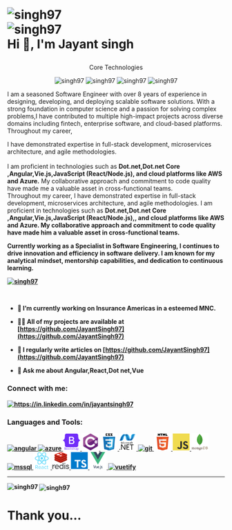 <h1 align="left">
  <p>
 
 <img src="https://avatars.githubusercontent.com/u/51473212?s=400&u=a5c8039705c059f06a93d76fe61df4b21df2b42f&v=4" width="200" alt="singh97" /> 
  <br>
 <img src="https://komarev.com/ghpvc/?username=singh97&label=Profile%20views&color=0e75b6&style=flat" alt="singh97" /> 
 <br>
  Hi 👋, 
  I'm Jayant singh</h1>


  </p>
  <p align='center'> Core Technologies  </p>
    <p align='center'> 
  <img src="https://trynetsolutions.com/TS/b1.3.gif" width="200" alt="singh97" />  
   <img src="https://d585tldpucybw.cloudfront.net/sfimages/default-source/blogs/2023/2023-11/angular-logo.gif?sfvrsn=240a6236_3" width="200" alt="singh97" />  
   <img src="https://valto.co.uk/wp-content/uploads/2023/05/microsoft-azure-1-1030x515.png" width="200" alt="singh97" />  
  <img src="https://miro.medium.com/v2/resize:fit:1024/1*7Va7nSrYTR5fiNDxY20YYg.png" width="200" alt="singh97" />
   
</p>
 
 I am a seasoned Software Engineer with over 8 years of experience in designing, developing, and deploying scalable software solutions. With a strong foundation in computer science and a passion for solving complex problems,I have contributed to multiple high-impact projects across diverse domains including fintech, enterprise software, and cloud-based platforms. Throughout my career,
 
I have demonstrated expertise in full-stack development, microservices architecture, and agile methodologies. 
<br/><br/>
I am proficient in technologies such as <b> Dot.net,Dot.net Core ,Angular,Vie.js,JavaScript (React/Node.js), and cloud platforms like AWS and Azure.</b>  My collaborative approach and commitment to code quality have made me a valuable asset in cross-functional teams.  
Throughout my career, I have demonstrated expertise in full-stack development, microservices architecture, and agile methodologies. I am proficient in technologies such as <b> Dot.net,Dot.net Core ,Angular,Vie.js,JavaScript (React/Node.js),, and cloud platforms like AWS and Azure. My collaborative approach and commitment to code quality have made him a valuable asset in cross-functional teams.

Currently working as a Specialist in Software Engineering, I continues to drive innovation and efficiency in software delivery. I am known for my analytical mindset, mentorship capabilities, and dedication to continuous learning.

 

<p align="left"> <a href="https://github.com/ryo-ma/github-profile-trophy"><img src="https://github-profile-trophy.vercel.app/?username=singh97" alt="singh97" /></a> </p>

<p align="left"> <a href="https://twitter.com/" target="blank"><img src="https://img.shields.io/twitter/follow/?logo=twitter&style=for-the-badge" alt="" /></a> </p>

- 🔭 I’m currently working on **Insurance Americas** in a esteemed MNC.

- 👨‍💻 All of my projects are available at [https://github.com/JayantSingh97](https://github.com/JayantSingh97)

- 📝 I regularly write articles on [https://github.com/JayantSingh97](https://github.com/JayantSingh97)

- 💬 Ask me about **Angular,React,Dot net,Vue**

<h3 align="left">Connect with me:</h3>
<p align="left">
<a href="https://linkedin.com/in/https://in.linkedin.com/in/jayantsingh97" target="blank"><img align="center" src="https://raw.githubusercontent.com/rahuldkjain/github-profile-readme-generator/master/src/images/icons/Social/linked-in-alt.svg" alt="https://in.linkedin.com/in/jayantsingh97" height="30" width="40" /></a>
</p>

<h3 align="left">Languages and Tools:</h3>
<p align="left"> <a href="https://angular.io" target="_blank" rel="noreferrer"> <img src="https://angular.io/assets/images/logos/angular/angular.svg" alt="angular" width="40" height="40"/> </a> <a href="https://azure.microsoft.com/en-in/" target="_blank" rel="noreferrer"> <img src="https://www.vectorlogo.zone/logos/microsoft_azure/microsoft_azure-icon.svg" alt="azure" width="40" height="40"/> </a> <a href="https://getbootstrap.com" target="_blank" rel="noreferrer"> <img src="https://raw.githubusercontent.com/devicons/devicon/master/icons/bootstrap/bootstrap-plain-wordmark.svg" alt="bootstrap" width="40" height="40"/> </a> <a href="https://www.w3schools.com/cs/" target="_blank" rel="noreferrer"> <img src="https://raw.githubusercontent.com/devicons/devicon/master/icons/csharp/csharp-original.svg" alt="csharp" width="40" height="40"/> </a> <a href="https://www.w3schools.com/css/" target="_blank" rel="noreferrer"> <img src="https://raw.githubusercontent.com/devicons/devicon/master/icons/css3/css3-original-wordmark.svg" alt="css3" width="40" height="40"/> </a> <a href="https://dotnet.microsoft.com/" target="_blank" rel="noreferrer"> <img src="https://raw.githubusercontent.com/devicons/devicon/master/icons/dot-net/dot-net-original-wordmark.svg" alt="dotnet" width="40" height="40"/> </a> <a href="https://git-scm.com/" target="_blank" rel="noreferrer"> <img src="https://www.vectorlogo.zone/logos/git-scm/git-scm-icon.svg" alt="git" width="40" height="40"/> </a> <a href="https://www.w3.org/html/" target="_blank" rel="noreferrer"> <img src="https://raw.githubusercontent.com/devicons/devicon/master/icons/html5/html5-original-wordmark.svg" alt="html5" width="40" height="40"/> </a> <a href="https://developer.mozilla.org/en-US/docs/Web/JavaScript" target="_blank" rel="noreferrer"> 
   <img src="https://raw.githubusercontent.com/devicons/devicon/master/icons/javascript/javascript-original.svg" alt="javascript" width="40" height="40"/> </a> <a href="https://www.mongodb.com/" target="_blank" rel="noreferrer"> <img src="https://raw.githubusercontent.com/devicons/devicon/master/icons/mongodb/mongodb-original-wordmark.svg" alt="mongodb" width="40" height="40"/> </a> <a href="https://www.microsoft.com/en-us/sql-server" target="_blank" rel="noreferrer"> <img src="https://www.svgrepo.com/show/303229/microsoft-sql-server-logo.svg" alt="mssql" width="40" height="40"/> </a> <a href="https://reactjs.org/" target="_blank" rel="noreferrer"> <img src="https://raw.githubusercontent.com/devicons/devicon/master/icons/react/react-original-wordmark.svg" alt="react" width="40" height="40"/> </a> <a href="https://redis.io" target="_blank" rel="noreferrer"> <img src="https://raw.githubusercontent.com/devicons/devicon/master/icons/redis/redis-original-wordmark.svg" alt="redis" width="40" height="40"/> </a> <a href="https://www.typescriptlang.org/" target="_blank" rel="noreferrer"> <img src="https://raw.githubusercontent.com/devicons/devicon/master/icons/typescript/typescript-original.svg" alt="typescript" width="40" height="40"/> </a> <a href="https://vuejs.org/" target="_blank" rel="noreferrer"> <img src="https://raw.githubusercontent.com/devicons/devicon/master/icons/vuejs/vuejs-original-wordmark.svg" alt="vuejs" width="40" height="40"/> </a> <a href="https://vuetifyjs.com/en/" target="_blank" rel="noreferrer"> <img src="https://bestofjs.org/logos/vuetify.svg" alt="vuetify" width="40" height="40"/> </a> </p>
 <hr> 
<p><img align="left" src="https://github-readme-stats.vercel.app/api/top-langs?username=singh97&show_icons=true&locale=en&layout=compact" alt="singh97" /></p>

<p>&nbsp;<img align="center" src="https://github-readme-stats.vercel.app/api?username=singh97&show_icons=true&locale=en" alt="singh97" /></p>


<h1>Thank you...</h1> 
